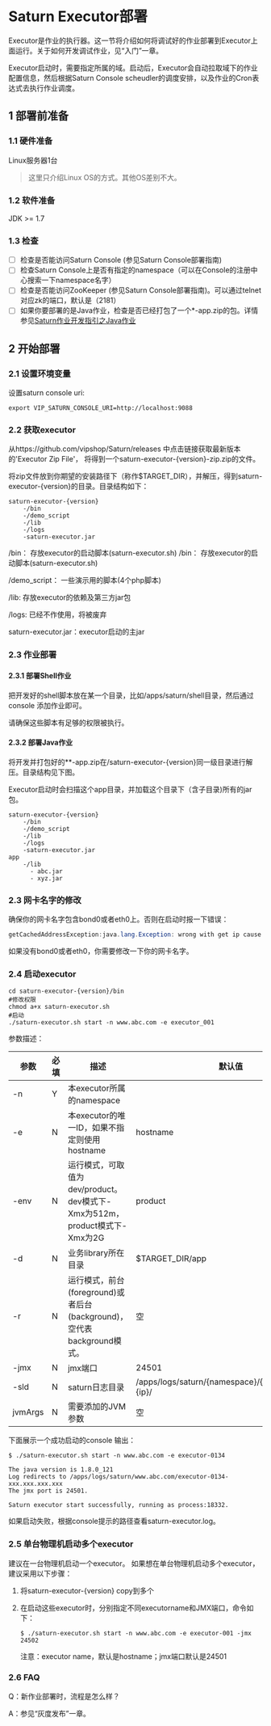 # Saturn Executor部署

Executor是作业的执行器。这一节将介绍如何将调试好的作业部署到Executor上面运行。关于如何开发调试作业，见“入门”一章。

Executor启动时，需要指定所属的域。启动后，Executor会自动拉取域下的作业配置信息，然后根据Saturn Console scheudler的调度安排，以及作业的Cron表达式去执行作业调度。

## 1 部署前准备 ##

### 1.1 硬件准备

Linux服务器1台

> 这里只介绍Linux OS的方式。其他OS差别不大。

### 1.2 软件准备

JDK  >= 1.7

### 1.3 检查

- [ ] 检查是否能访问Saturn Console (参见Saturn Console部署指南)
- [ ] 检查Saturn Console上是否有指定的namespace（可以在Console的注册中心搜索一下namespace名字）
- [ ] 检查是否能访问ZooKeeper (参见Saturn Console部署指南)。可以通过telnet 对应zk的端口，默认是（2181）
- [ ] 如果你要部署的是Java作业，检查是否已经打包了一个*-app.zip的包。详情参见[Saturn作业开发指引之Java作业](zh-cn/2.x/saturn-dev-java.md)

## 2 开始部署 ##

### 2.1 设置环境变量

设置saturn console uri:

```Shell
export VIP_SATURN_CONSOLE_URI=http://localhost:9088
```

### 2.2 获取executor ###

从https://github.com/vipshop/Saturn/releases 中点击链接获取最新版本的'Executor Zip File'，
将得到一个saturn-executor-{version}-zip.zip的文件。

将zip文件放到你期望的安装路径下（称作$TARGET_DIR），并解压，得到saturn-executor-{version}的目录。目录结构如下：

    saturn-executor-{version}
        -/bin
        -/demo_script
        -/lib
        -/logs
        -saturn-executor.jar

/bin： 存放executor的启动脚本(saturn-executor.sh)
/bin： 存放executor的启动脚本(saturn-executor.sh)

/demo_script： 一些演示用的脚本(4个php脚本)

/lib:  存放executor的依赖及第三方jar包

/logs: 已经不作使用，将被废弃

saturn-executor.jar：executor启动的主jar

### 2.3 作业部署

#### 2.3.1 部署Shell作业

把开发好的shell脚本放在某一个目录，比如/apps/saturn/shell目录，然后通过 console 添加作业即可。

请确保这些脚本有足够的权限被执行。

#### 2.3.2 部署Java作业

将开发并打包好的**-app.zip在/saturn-executor-{version}同一级目录进行解压。目录结构见下图。

Executor启动时会扫描这个app目录，并加载这个目录下（含子目录)所有的jar包。

```
saturn-executor-{version}
    -/bin
    -/demo_script
    -/lib
    -/logs
    -saturn-executor.jar
app
    -/lib
      - abc.jar
      - xyz.jar
```

### 2.3 网卡名字的修改

确保你的网卡名字包含bond0或者eth0上。否则在启动时报一下错误：

```java
getCachedAddressException:java.lang.Exception: wrong with get ip cause by could not read any info from local host, bond0 and eth0
```

如果没有bond0或者eth0，你需要修改一下你的网卡名字。

### 2.4 启动executor ###

```shell
cd saturn-executor-{version}/bin
#修改权限
chmod a+x saturn-executor.sh
#启动
./saturn-executor.sh start -n www.abc.com -e executor_001
```

参数描述：

| 参数      | 必填   | 描述                                       | 默认值                                      |
| ------- | ---- | ---------------------------------------- | ---------------------------------------- |
| -n      | Y    | 本executor所属的namespace                    |                                          |
| -e      | N    | 本executor的唯一ID，如果不指定则使用hostname          | hostname                                 |
| -env    | N    | 运行模式，可取值为dev/product。 dev模式下-Xmx为512m，product模式下-Xmx为2G | product                                  |
| -d      | N    | 业务library所在目录                            | $TARGET_DIR/app                          |
| -r      | N    | 运行模式，前台(foreground)或者后台(background)，空代表background模式。 | 空                                        |
| -jmx    | N    | jmx端口                                    | 24501                                    |
| -sld    | N    | saturn日志目录                               | /apps/logs/saturn/{namespace}/{executorname}-{ip}/ |
| jvmArgs | N    | 需要添加的JVM参数                               | 空                                        |

下面展示一个成功启动的console 输出：

```shell
$ ./saturn-executor.sh start -n www.abc.com -e executor-0134

The java version is 1.8.0_121
Log redirects to /apps/logs/saturn/www.abc.com/executor-0134-xxx.xxx.xxx.xxx
The jmx port is 24501.

Saturn executor start successfully, running as process:18332.
```

如果启动失败，根据console提示的路径查看saturn-executor.log。

### 2.5 单台物理机启动多个executor ###

建议在一台物理机启动一个executor。 如果想在单台物理机启动多个executor，建议采用以下步骤：

1. 将saturn-executor-{version} copy到多个

2. 在启动这些executor时，分别指定不同executorname和JMX端口，命令如下：

   ```Shell
   $ ./saturn-executor.sh start -n www.abc.com -e executor-001 -jmx 24502
   ```

   注意：executor name，默认是hostname；jmx端口默认是24501

### 2.6 FAQ

Q：新作业部署时，流程是怎么样？

A：参见“灰度发布”一章。

